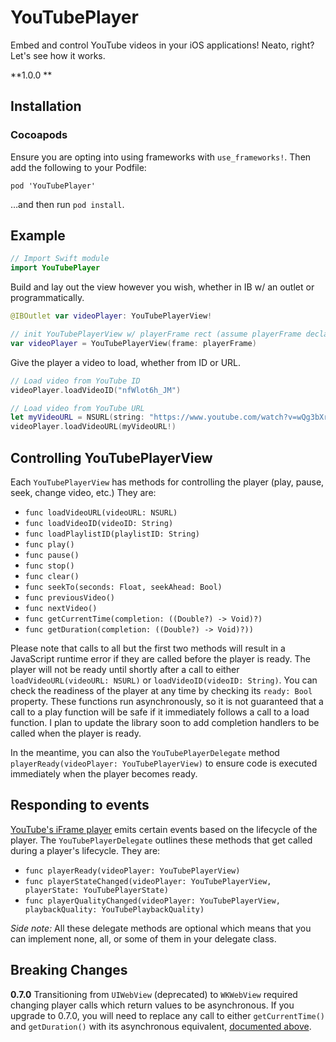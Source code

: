 # YouTubePlayer

Embed and control YouTube videos in your iOS applications! Neato, right? Let's see how it works.

**1.0.0 **

## Installation

### Cocoapods

Ensure you are opting into using frameworks with `use_frameworks!`. Then add the following to your Podfile:

```
pod 'YouTubePlayer'
```

…and then run `pod install`.


## Example

```Swift
// Import Swift module
import YouTubePlayer
```

Build and lay out the view however you wish, whether in IB w/ an outlet or programmatically.
```Swift
@IBOutlet var videoPlayer: YouTubePlayerView!
```
```Swift
// init YouTubePlayerView w/ playerFrame rect (assume playerFrame declared)
var videoPlayer = YouTubePlayerView(frame: playerFrame)
```

Give the player a video to load, whether from ID or URL.
```Swift
// Load video from YouTube ID
videoPlayer.loadVideoID("nfWlot6h_JM")
```
```Swift
// Load video from YouTube URL
let myVideoURL = NSURL(string: "https://www.youtube.com/watch?v=wQg3bXrVLtg")
videoPlayer.loadVideoURL(myVideoURL!)
```

## Controlling YouTubePlayerView

Each `YouTubePlayerView` has methods for controlling the player (play, pause, seek, change video, etc.) They are:

* `func loadVideoURL(videoURL: NSURL)`
* `func loadVideoID(videoID: String)`
* `func loadPlaylistID(playlistID: String)`
* `func play()`
* `func pause()`
* `func stop()`
* `func clear()`
* `func seekTo(seconds: Float, seekAhead: Bool)`
* `func previousVideo()`
* `func nextVideo()`
* `func getCurrentTime(completion: ((Double?) -> Void)?)`
* `func getDuration(completion: ((Double?) -> Void)?))`

Please note that calls to all but the first two methods will result in a JavaScript runtime error if they are called before the player is ready. The player will not be ready until shortly after a call to either `loadVideoURL(videoURL: NSURL)` or `loadVideoID(videoID: String)`. You can check the readiness of the player at any time by checking its `ready: Bool` property. These functions run asynchronously, so it is not guaranteed that a call to a play function will be safe if it immediately follows a call to a load function. I plan to update the library soon to add completion handlers to be called when the player is ready.

In the meantime, you can also the `YouTubePlayerDelegate` method `playerReady(videoPlayer: YouTubePlayerView)` to ensure code is executed immediately when the player becomes ready.

## Responding to events

[YouTube's iFrame player](https://developers.google.com/youtube/iframe_api_reference) emits certain events based on the lifecycle of the player. The `YouTubePlayerDelegate` outlines these methods that get called during a player's lifecycle. They are:

* `func playerReady(videoPlayer: YouTubePlayerView)`
* `func playerStateChanged(videoPlayer: YouTubePlayerView, playerState: YouTubePlayerState)`
* `func playerQualityChanged(videoPlayer: YouTubePlayerView, playbackQuality: YouTubePlaybackQuality)`

*Side note:* All these delegate methods are optional which means that you can implement none, all, or some of them in your delegate class.

## Breaking Changes 

**0.7.0**
Transitioning from `UIWebView` (deprecated) to `WKWebView` required changing
player calls which return values to be asynchronous. If you upgrade to 0.7.0,
you will need to replace any call to either `getCurrentTime()` and
`getDuration()` with its asynchronous equivalent, [documented
above](#controlling-youtubeplayerview).

